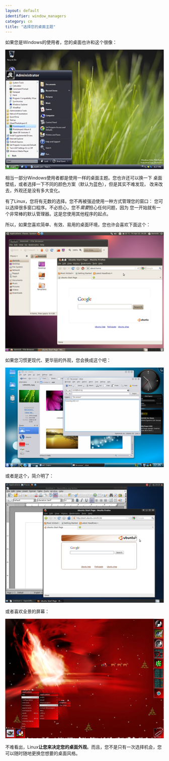 ```yaml
---
layout: default
identifier: window_managers
category: cn
title: "选择您的桌面主题"
---
```


如果您是Windows的使用者，您的桌面也许和这个很像：

<img src="/img/window_managers_windows_vista.jpg" />

相当一部分Windows使用者都是使用一样的桌面主题。您也许还可以换一下
桌面壁纸，或者选择一下不同的颜色方案（默认为蓝色），但是其实不难发现，
改来改去，外观还是没有多大变化。

有了Linux，您将有无数的选择。您不再被强迫使用一种方式管理您的窗口：
您可以选择很多窗口程序。不必担心，您不<i>需要</i>担心任何问题，因为
您一开始就有一个非常棒的默认管理器。这是您使用其他程序的起点。

所以，如果您喜欢简单、有效、易用的桌面环境，您也许会喜欢下面这个：

<img src="/img/window_managers_ubuntu.jpg"/>

如果您习惯更现代、更华丽的外观，您会换成这个吧：

<img src="/img/kde.png" />

或者是这个，简介明了：

<img src="/img/window_managers_xfce.jpg" />

或者喜欢全景的屏幕：

<img src="/img/window_managers_wm.jpg" />

不难看出，Linux<b>让您来决定您的桌面外观</b>。而且，您不是只有一次选择机会，您可以随时随地更换您想要的桌面风格。




